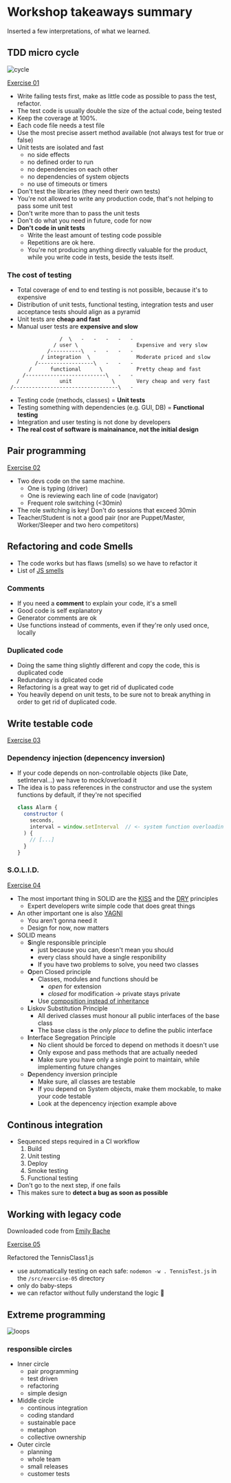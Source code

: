 # Workshop takeaways summary
Inserted a few interpretations, of what we learned.

## TDD micro cycle

![cycle](./tdd.gif)

[Exercise 01](/src/exercise-01/)

- Write failing tests first, make as little code as possible to pass the test, refactor.
- The test code is usually double the size of the actual code, being tested
- Keep the coverage at 100%. 
- Each code file needs a test file
- Use the most precise assert method available (not always test for true or false)
- Unit tests are isolated and fast
  - no side effects
  - no defined order to run
  - no dependencies on each other
  - no dependencies of system objects
  - no use of timeouts or timers
- Don't test the libraries (they need therir own tests)
- You're not allowed to write any production code, that's not helping to pass some unit test
- Don't write more than to pass the unit tests
- Don't do what you need in future, code for now
- **Don't code in unit tests**
  - Write the least amount of testing code possible
  - Repetitions are ok here. 
  - You're not producing anything directly valuable for the product, while you write code in tests, beside the tests itself.

### The cost of testing
- Total coverage of end to end testing is not possible, because it's to expensive
- Distribution of unit tests, functional testing, integration tests and user acceptance tests should align as a pyramid
- Unit tests are **cheap and fast**
- Manual user tests are **expensive and slow**
```
                 /  \   -   -   -   -   -
               / user \                   Expensive and very slow
             /----------\   -   -   -   -
           / integration  \               Moderate priced and slow
         /------------------\   -   -   - 
       /      functional      \           Pretty cheap and fast
     /--------------------------\   -   -  
   /             unit             \       Very cheap and very fast
 /----------------------------------\   -
```
- Testing code (methods, classes) = **Unit tests**
- Testing something with dependencies (e.g. GUI, DB) = **Functional testing**
- Integration and user testing is not done by developers
- **The real cost of software is mainainance, not the initial design**

## Pair programming

[Exercise 02](/src/exercise-02/)

- Two devs code on the same machine.
  - One is typing (driver)
  - One is reviewing each line of code (navigator)
  - Frequent role switching (<30min)
- The role switching is key! Don't do sessions that exceed 30min
- Teacher/Student is not a good pair (nor are Puppet/Master, Worker/Sleeper and two hero competitors)

## Refactoring and code Smells
- The code works but has flaws (smells) so we have to refactor it
- List of [JS smells](http://elijahmanor.com/javascript-smells/)

### Comments
- If you need a **comment** to explain your code, it's a smell
- Good code is self explanatory
- Generator comments are ok
- Use functions instead of comments, even if they're only used once, locally

### Duplicated code
- Doing the same thing slightly different and copy the code, this is duplicated code
- Redundancy is dplicated code
- Refactoring is a great way to get rid of duplicated code
- You heavily depend on unit tests, to be sure not to break anything in order to get rid of duplicated code.

## Write testable code

[Exercise 03](/src/exercise-03/)

### Dependency injection (depencency inversion)
- If your code depends on non-controllable objects (like Date, setInterval...) we have to mock/overload it
- The idea is to pass references in the constructor and use the system functions by default, if they're not specified
  ```js
  class Alarm {
    constructor (
      seconds,
      interval = window.setInterval  // <- system function overloading
    ) {
      // [...]
    }
  }
  ```

### S.O.L.I.D.

[Exercise 04](/src/exercise-04/)

- The most important thing in SOLID are the [KISS](https://en.wikipedia.org/wiki/KISS_principle) and the [DRY](https://en.wikipedia.org/wiki/Don%27t_repeat_yourself) principles
  - Expert developers write simple code that does great things
- An other important one is also [YAGNI](https://en.wikipedia.org/wiki/You_aren%27t_gonna_need_it)
  - You aren't gonna need it
  - Design for now, now matters
- SOLID means
  - **S**ingle responsible principle
    - just because you can, doesn't mean you should
    - every class should have a single responibility
    - If you have two problems to solve, you need two classes
  - **O**pen Closed principle
    - Classes, modules and functions should be
      - *open* for extension
      - *closed* for modification -> private stays private
    - Use [composition instead of inheritance](https://en.wikipedia.org/wiki/Composition_over_inheritance)
  - **L**iskov Substitution Principle
    - All derived classes must honour all public interfaces of the base class
    - The base class is the *only place* to define the public interface
  - **I**nterface Segregation Principle
    - No client should be forced to depend on methods it doesn't use
    - Only expose and pass methods that are actually needed
    - Make sure you have only a single point to maintain, while implementing future changes
  - **D**ependency inversion principle
    - Make sure, all classes are testable
    - If you depend on System objects, make them mockable, to make your code testable
    - Look at the depencency injection example above

## Continous integration
- Sequenced steps required in a CI workflow
  1. Build
  1. Unit testing
  1. Deploy
  1. Smoke testing
  1. Functional testing
- Don't go to the next step, if one fails
- This makes sure to **detect a bug as soon as possible**

## Working with legacy code
Downloaded code from [Emily Bache](https://github.com/emilybache/Tennis-Refactoring-Kata/tree/master/javascript)

[Exercise 05](/src/exercise-05/)

Refactored the TennisClass1.js
- use automatically testing on each safe: `nodemon -w . TennisTest.js` in the `/src/exercise-05` directory
- only do baby-steps
- we can refactor without fully understand the logic :rocket:

## Extreme programming

![loops](./xtreme-loops.png)

### responsible circles
- Inner circle
  - pair programming
  - test driven
  - refactoring
  - simple design
- Middle circle
  - continous integration
  - coding standard
  - sustainable pace
  - metaphon
  - collective ownership
- Outer circle
  - planning
  - whole team
  - small releases
  - customer tests
